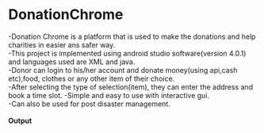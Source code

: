 # DonationChrome
-Donation Chrome is a platform that is used to make the donations and help charities in easier ans safer way.</br>
-This project is implemented using android studio software(version 4.0.1) and languages used are XML and java.</br>
-Donor can login to his/her account and donate money(using api,cash etc),food, clothes or any other item of their choice.</br>
-After selecting the type of selection(item), they can enter the address and book a time slot.
-Simple and easy to use with interactive gui. </br>
-Can also be used for post disaster management.</br></br>
<b>Output</b></br>


